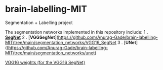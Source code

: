 # brain-labelling-MIT
Segmentation + Labelling project 

The segmentation networks implemented in this repository include:
1 . [**SegNet**](https://github.com/Anurag-Gade/brain-labelling-MIT/tree/main/segmentation_networks/segnet)
2 . [**VGGSegNet**](https://github.com/Anurag-Gade/brain-labelling-MIT/tree/main/segmentation_networks/VGG16_SegNet
3 . [**UNet**]((https://github.com/Anurag-Gade/brain-labelling-MIT/tree/main/segmentation_networks/unet)

[VGG16 weights (for the VGG16 SegNet)](https://github.com/fchollet/deep-learning-models/releases/download/v0.1/vgg16_weights_tf_dim_ordering_tf_kernels_notop.h5)
